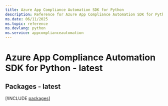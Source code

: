 ```yaml
---
title: Azure App Compliance Automation SDK for Python
description: Reference for Azure App Compliance Automation SDK for Python
ms.date: 06/11/2025
ms.topic: reference
ms.devlang: python
ms.service: appcomplianceautomation
---
```

# Azure App Compliance Automation SDK for Python - latest
## Packages - latest
[!INCLUDE [packages](app-compliance-automation-index.md)]